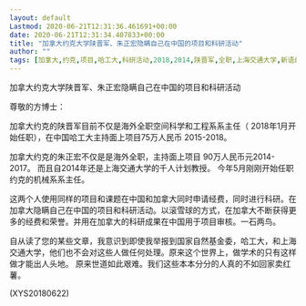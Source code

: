 ```yaml
---
layout: default
Lastmod: 2020-06-21T12:31:36.461691+00:00
date: 2020-06-21T12:31:34.407833+00:00
title: "加拿大约克大学陕晋军、朱正宏隐瞒自己在中国的项目和科研活动"
author: ""
tags: [加拿大,约克,项目,哈工大,科研活动,2018,2014,陕晋军,全职,上海交通大学,新语丝]
---
```


加拿大约克大学陕晋军、朱正宏隐瞒自己在中国的项目和科研活动

尊敬的方博士：

加拿大约克的陕晋军目前不仅是海外全职空间科学和工程系系主任（ 2018年1月开始任职），在中国哈工大主持面上项目75万人民币 2015-2018。

加拿大约克的朱正宏不仅是是海外全职，主持面上项目 90万人民币元2014-2017。 而且自2014年还是上海交通大学的千人计划教授。 今年5月刚刚开始任职约克的机械系系主任。

这两个人使用同样的项目和课题在中国和加拿大同时申请经费，同时进行科研。在加拿大隐瞒自己在中国的项目和科研活动。以滚雪球的方式，在加拿大不断获得更多的经费和荣誉。并用在加拿大的科研成果在中国用于项目审核。一石两鸟。

自从读了您的某些文章，我意识到即使我举报到国家自然基金委，哈工大，和上海交通大学，他们也不会对这些人做任何处理。原来这个世界上，做学术的只有这样做才能出人头地。 原来世道如此艰难。我们这些本本分分的人真的不如回家卖红薯。

(XYS20180622)

